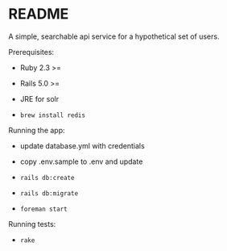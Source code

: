 # README

A simple, searchable api service for a hypothetical set of users.

Prerequisites:

* Ruby 2.3 >=

* Rails 5.0 >=

* JRE for solr

* `brew install redis`

Running the app:
*  update database.yml with credentials
*  copy .env.sample to .env and update
* `rails db:create`
* `rails db:migrate`

* `foreman start`

Running tests:
* `rake`
